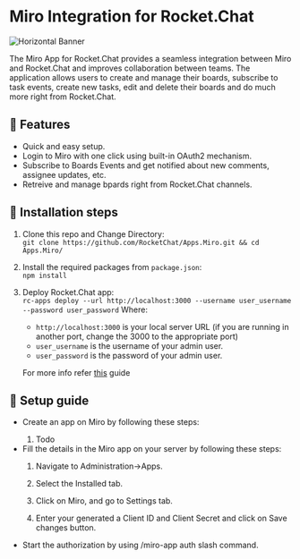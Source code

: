 # Miro Integration for Rocket.Chat

![Horizontal Banner](https://user-images.githubusercontent.com/65130881/188604007-e3a39ba1-9536-48cd-8955-e874c02f543c.png)

The Miro App for Rocket.Chat provides a seamless integration between Miro and Rocket.Chat and improves collaboration between teams.
The application allows users to create and manage their boards, subscribe to task events, create new tasks, edit and delete their boards and do much more right from Rocket.Chat.

<h2>🚀 Features </h2>
<ul>
  <li>Quick and easy setup.</li> 
  <li>Login to Miro with one click using built-in OAuth2 mechanism.</li>
  <li>Subscribe to Boards Events and get notified about new comments, assignee updates, etc.</li>
  <li>Retreive and manage bpards right from Rocket.Chat channels.</li>
</ul>

<h2>🔧 Installation steps </h2>

1.  Clone this repo and Change Directory: </br>
    `git clone https://github.com/RocketChat/Apps.Miro.git && cd Apps.Miro/`

2.  Install the required packages from `package.json`: </br>
    `npm install`

3.  Deploy Rocket.Chat app: </br>
    `rc-apps deploy --url http://localhost:3000 --username user_username --password user_password`
    Where:

    -   `http://localhost:3000` is your local server URL (if you are running in another port, change the 3000 to the appropriate port)
    -   `user_username` is the username of your admin user.
    -   `user_password` is the password of your admin user.

    For more info refer [this](https://developer.rocket.chat/apps-engine/getting-started/rocket.chat-app-engine-cli) guide

<h2>📲 Setup guide </h2>
 <ul>
  <li> Create an app on Miro by following these steps:</li> 
  
  1. Todo
  
  <li>Fill the details in the Miro app on your server by following these steps:</li>
  
  1. Navigate to Administration->Apps. 
  
  2. Select the Installed tab.
  
  3. Click on Miro, and go to Settings tab.
  
  4. Enter your generated a Client ID and Client Secret and click on Save changes button.
  
  <li>Start the authorization by using /miro-app auth slash command.</li>
</ul>
